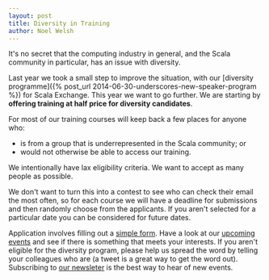 ```yaml
---
layout: post
title: Diversity in Training
author: Noel Welsh
---
```


It's no secret that the computing industry in general, and the Scala community in particular, has an issue with diversity.

Last year we took a small step to improve the situation, with our [diversity programme]({% post_url 2014-06-30-underscores-new-speaker-program %}) for Scala Exchange. This year we want to go further. We are starting by **offering training at half price for diversity candidates**.

<!-- break -->

For most of our training courses will keep back a few places for anyone who:

- is from a group that is underrepresented in the Scala community; or
- would not otherwise be able to access our training.

We intentionally have lax eligibility criteria. We want to accept as many people as possible.

We don't want to turn this into a contest to see who can check their email the most often, so for each course we will have a deadline for submissions and then randomly choose from the applicants. If you aren't selected for a particular date you can be considered for future dates.

Application involves filling out a [simple form](https://docs.google.com/a/underscoreconsulting.com/forms/d/1dyPrqPrhj0MIVsRR3rbxhl2ZrJc3yQ_0XIqJMoGo8iY/viewform). Have a look at our [upcoming events](/events) and see if there is something that meets your interests. If you aren't eligible for the diversity program, please help us spread the word by telling your colleagues who are (a tweet is a great way to get the word out). Subscribing to [our newsleter](/blog/newsletters) is the best way to hear of new events.

